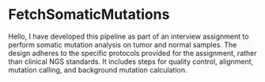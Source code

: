 # FetchSomaticMutations
Hello, I have developed this pipeline as part of an interview assignment to perform somatic mutation analysis on tumor and normal samples. The design adheres to the specific protocols provided for the assignment, rather than clinical NGS standards. It includes steps for quality control, alignment, mutation calling, and background mutation calculation.
